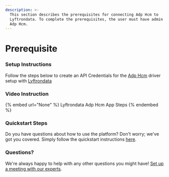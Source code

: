 ```yaml
---
description: >-
  This section describes the prerequisites for connecting Adp Hcm to
  Lyftrondata. To complete the prerequisites, the user must have admin access to
  Adp Hcm.
---
```


# Prerequisite

<mark style="color:blue;"></mark>

### Setup Instructions

Follow the steps below to create an API Credentials for the [Adp Hcm](None) driver setup with [Lyftrondata](https://www.lyftrondata.com)

### Video Instruction

{% embed url="None" %}
Lyftrondata Adp Hcm App Steps
{% endembed %}

### Quickstart Steps

Do you have questions about how to use the platform? Don't worry; we've got you covered. Simply follow the quickstart instructions [here](README.md).

### Questions? <a href="#questions" id="questions"></a>

We're always happy to help with any other questions you might have! [Set up a meeting with our experts](https://www.lyftrondata.com/book-a-meeting/).

